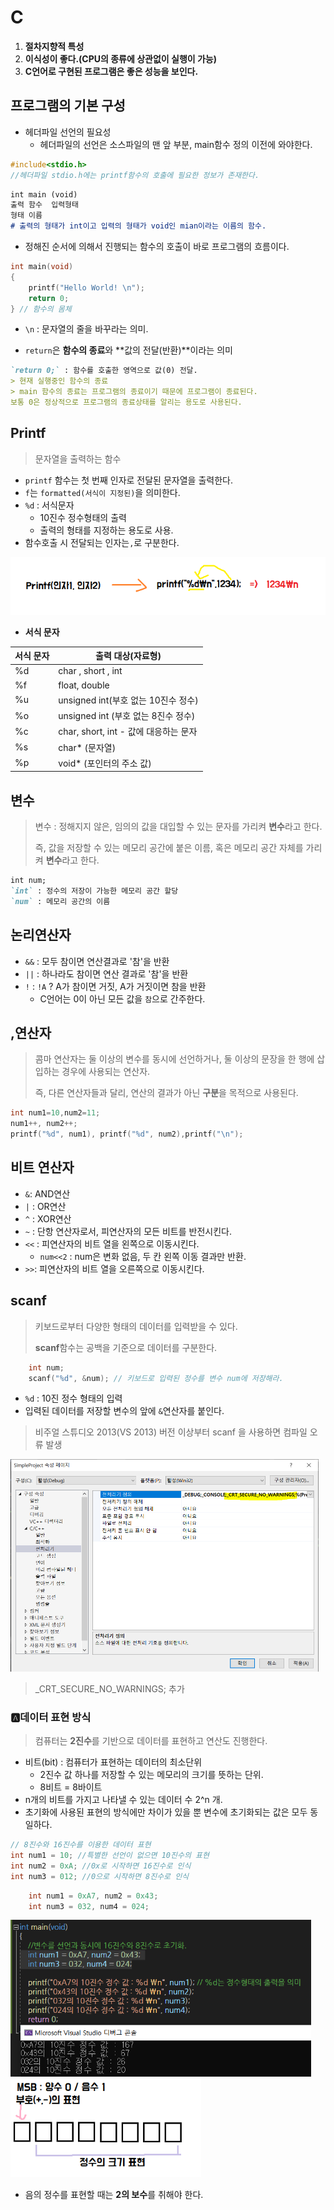 # C

1. **절차지향적 특성**
2. **이식성이 좋다.(CPU의 종류에 상관없이 실행이 가능)**
3. **C언어로 구현된 프로그램은 좋은 성능을 보인다.**

## 프로그램의 기본 구성

* 헤더파일 선언의 필요성
  * 헤더파일의 선언은 소스파일의 맨 앞 부분, main함수 정의 이전에 와야한다.

```c
#include<stdio.h>
//헤더파일 stdio.h에는 printf함수의 호출에 필요한 정보가 존재한다.
```

```markdown
int main (void)
출력 함수  입력형태
형태 이름 
# 출력의 형태가 int이고 입력의 형태가 void인 mian이라는 이름의 함수.
```

* 정해진 순서에 의해서 진행되는 함수의 호출이 바로 프로그램의 흐름이다. 

```c
int main(void) 
{ 
	printf("Hello World! \n");
	return 0;
} // 함수의 몸체
```

* `\n` : 문자열의 줄을 바꾸라는 의미.

* `return`은 **함수의 종료**와 **값의 전달(반환)**이라는 의미

```markdown
`return 0;` : 함수를 호출한 영역으로 값(0) 전달.
> 현재 실행중인 함수의 종료
> main 함수의 종료는 프로그램의 종료이기 때문에 프로그램이 종료된다.
보통 0은 정상적으로 프로그램의 종료상태를 알리는 용도로 사용된다.
```

## Printf

> 문자열을 출력하는 함수

* `printf` 함수는 첫 번째 인자로 전달된 문자열을 출력한다.
* `f`는 `formatted(서식이 지정된)`을 의미한다.
* `%d` : 서식문자
  * 10진수 정수형태의 출력 
  * 출력의 형태를 지정하는 용도로 사용.
* 함수호출 시 전달되는 인자는`,`로 구분한다.

![image-20200712121204455](images/image-20200712121204455.png)

* **서식 문자**

| 서식 문자 | 출력 대상(자료형)                      |
| --------- | -------------------------------------- |
| %d        | char , short , int                     |
| %f        | float, double                          |
| %u        | unsigned int(부호 없는 10진수 정수)    |
| %o        | unsigned int (부호 없는 8진수 정수)    |
| %c        | char, short, int  - 값에 대응하는 문자 |
| %s        | char* (문자열)                         |
| %p        | void* (포인터의 주소 값)               |



## 변수

> 변수 : 정해지지 않은, 임의의 값을 대입할 수 있는 문자를 가리켜 **변수**라고 한다.
>
> 즉, 값을 저장할 수 있는 메모리 공간에 붙은 이름, 혹은 메모리 공간 자체를 가리켜 **변수**라고 한다.

```markdown
int num;
`int` : 정수의 저장이 가능한 메모리 공간 할당
`num` : 메모리 공간의 이름
```



## 논리연산자

* `&&` : 모두 참이면 연산결과로 '참'을 반환
* `||` : 하나라도 참이면 연산 결과로 '참'을 반환
* `!` : `!A` ? A가 참이면 거짓, A가 거짓이면 참을 반환 
  * C언어는 0이 아닌 모든 값을 `참`으로 간주한다.

## ,연산자

> 콤마 연산자는 둘 이상의 변수를 동시에 선언하거나, 둘 이상의 문장을 한 행에 삽입하는 경우에 사용되는 연산자.
>
> 즉, 다른 연산자들과 달리, 연산의 결과가 아닌 **구분**을 목적으로 사용된다.

```c
int num1=10,num2=11;
num1++, num2++;
printf("%d", num1), printf("%d", num2),printf("\n");
```

## 비트 연산자

* `&`: AND연산
* `|` : OR연산
* `^` : XOR연산
* `~` : 단항 연산자로서, 피연산자의 모든 비트를 반전시킨다.
* `<<` : 피연산자의 비트 열을 왼쪽으로 이동시킨다.
  * `num<<2` : num은 변화 없음, 두 칸 왼쪽 이동 결과만 반환.
* `>>`: 피연산자의 비트 열을 오른쪽으로 이동시킨다.

## scanf

> 키보드로부터 다양한 형태의 데이터를 입력받을 수 있다.
>
> **scanf**함수는 공백을 기준으로 데이터를 구분한다.

```c
	int num;
	scanf("%d", &num); // 키보드로 입력된 정수를 변수 num에 저장해라. 
```

* `%d` : 10진 정수 형태의 입력
* 입력된 데이터를 저장할 변수의 앞에 `&`연산자를 붙인다.

> 비주얼 스튜디오 2013(VS 2013) 버전 이상부터 scanf 을 사용하면 컴파일 오류 발생

<img src="images/image-20200712132648989.png" alt="image-20200712132648989" style="zoom: 50%;" />

> _CRT_SECURE_NO_WARNINGS; 추가

### :a:데이터 표현 방식

> 컴퓨터는 **2진수**를 기반으로 데이터를 표현하고 연산도 진행한다.

* 비트(bit) : 컴퓨터가 표현하는 데이터의 최소단위
  * 2진수 값 하나를 저장할 수 있는 메모리의 크기를 뜻하는 단위.
  * 8비트 = 8바이트
* n개의 비트를 가지고 나타낼 수 있는 데이터 수 2^n 개.
* 초기화에 사용된 표현의 방식에만 차이가 있을 뿐 변수에 초기화되는 값은 모두 동일하다.

```c
// 8진수와 16진수를 이용한 데이터 표현
int num1 = 10; //특별한 선언이 없으면 10진수의 표현
int num2 = 0xA; //0x로 시작하면 16진수로 인식
int num3 = 012; //0으로 시작하면 8진수로 인식
```

```c
	int num1 = 0xA7, num2 = 0x43;
	int num3 = 032, num4 = 024;
```

<img src="images/image-20200713010244432.png" alt="image-20200713010244432" style="zoom:67%;" />

<img src="images/image-20200713010644058.png" alt="image-20200713010644058" style="zoom:80%;" />

* 음의 정수를 표현할 때는 **2의 보수**를 취해야 한다.